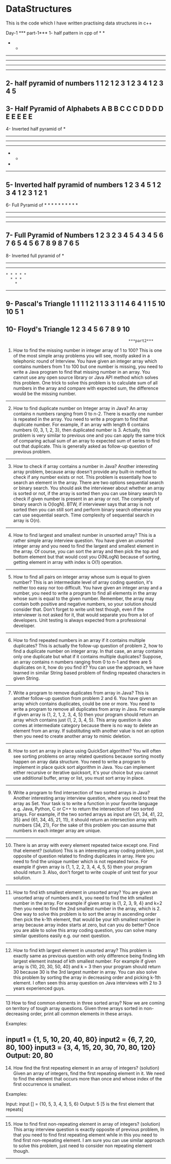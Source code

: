 # DataStructures
This is the code which I have written practising data structures in c++


Day-1
                                  *** part-1***
 1- half pattern in cpp of *
*
* *
* * *
* * * *
* * * * *
---------------------------------------------------------
 2- half pyramid of numbers
1
1 2
1 2 3
1 2 3 4
1 2 3 4 5
---------------------------------------------------------
 3- Half Pyramid of Alphabets
A
B B
C C C
D D D D
E E E E E
---------------------------------------------------------
 4- Inverted half pyramid of *
* * * * *
* * * *
* * * 
* *
*
---------------------------------------------------------
 5- Inverted half pyramid of numbers
1 2 3 4 5
1 2 3 4 
1 2 3
1 2
1
---------------------------------------------------------
 6- Full Pyramid of *
        *
      * * *
    * * * * *
  * * * * * * *
* * * * * * * * *
---------------------------------------------------------
 7- Full Pyramid of Numbers
        1
      2 3 2
    3 4 5 4 3
  4 5 6 7 6 5 4
5 6 7 8 9 8 7 6 5
---------------------------------------------------------
 8- Inverted full pyramid of *
* * * * * * * * *
  * * * * * * *
    * * * * *
      * * *
        *
---------------------------------------------------------
 9- Pascal's Triangle
           1
         1   1
       1   2   1
     1   3   3    1
   1  4    6   4   1
 1  5   10   10  5   1
 ---------------------------------------------------------
10- Floyd's Triangle
 1
2 3
4 5 6
7 8 9 10
---------------------------------------------------------
                                                          ***part2***
                                        
                                        
 1. How to find the missing number in integer array of 1 to 100? 
This is one of the most simple array problems you will see, mostly asked in a telephonic round of Interview. You have given an integer array which contains numbers from 1 to 100 but one number is missing, you need to write a Java program to find that missing number in an array. You cannot use any open source library or Java API method which solves this problem. One trick to solve this problem is to calculate sum of all numbers in the array and compare with expected sum, the difference would be the missing number.
--------------------------------------------------------------------------------------------------------------------------------------
2. How to find duplicate number on Integer array in Java? 
An array contains n numbers ranging from 0 to n-2. There is exactly one number is repeated in the array. You need to write a program to find that duplicate number. For example, if an array with length 6 contains numbers {0, 3, 1, 2, 3}, then duplicated number is 3. Actually, this problem is very similar to previous one and you can apply the same trick of comparing actual sum of an array to expected sum of series to find out that duplicate. This is generally asked as follow-up question of previous problem.

 --------------------------------------------------------------------------------------------------------------------------------------

3. How to check if array contains a number in Java? 
Another interesting array problem, because array doesn't provide any built-in method to check if any number exists or not. This problem is essentially how to search an element in the array. There are two options sequential search or binary search. You should ask the interviewer about whether an array is sorted or not, if the array is sorted then you can use binary search to check if given number is present in an array or not. The complexity of binary search is O(logN). BTW, if interviewer says that array is not sorted then you can still sort and perform binary search otherwise you can use sequential search. Time complexity of sequential search in array is O(n).
--------------------------------------------------------------------------------------------------------------------------------------

4. How to find largest and smallest number in unsorted array? 
This is a rather simple array interview question. You have given an unsorted integer array and you need to find the largest and smallest element in the array. Of course, you can sort the array and then pick the top and bottom element but that would cost you O(NLogN) because of sorting, getting element in array with index is O(1) operation.

--------------------------------------------------------------------------------------------------------------------------------------
5. How to find all pairs on integer array whose sum is equal to given number? 
This is an intermediate level of array coding question, it's neither too easy nor too difficult. You have given an integer array and a number, you need to write a program to find all elements in the array whose sum is equal to the given number. Remember, the array may contain both positive and negative numbers, so your solution should consider that. Don't forget to write unit test though, even if the interviewer is not asked for it, that would separate you from a lot of developers. Unit testing is always expected from a professional developer.
--------------------------------------------------------------------------------------------------------------------------------------

6.   How to find repeated numbers in an array if it contains multiple duplicates? 
This is actually the follow-up question of problem 2, how to find a duplicate number on integer array. In that case, an array contains only one duplicate but what if it contains multiple duplicates? Suppose, an array contains n numbers ranging from 0 to n-1 and there are 5 duplicates on it, how do you find it? You can use the approach, we have learned in similar String based problem of finding repeated characters in given String.
--------------------------------------------------------------------------------------------------------------------------------------

7. Write a program to remove duplicates from array in Java? 
This is another follow-up question from problem 2 and 6. You have given an array which contains duplicates, could be one or more. You need to write a program to remove all duplicates from array in Java. For example if given array is {1, 2, 1, 2, 3, 4, 5} then your program should return an array which contains just {1, 2, 3, 4, 5}. This array question is also comes at intermediate category because there is no way to delete an element from an array. If substituting with another value is not an option then you need to create another array to mimic deletion.
--------------------------------------------------------------------------------------------------------------------------------------

8. How to sort an array in place using QuickSort algorithm? 
You will often see sorting problems on array related questions because sorting mostly happen on array data structure. You need to write a program to implement in place quick sort algorithm in Java. You can implement either recursive or iterative quicksort, it's your choice but you cannot use additional buffer, array or list, you must sort array in place.
--------------------------------------------------------------------------------------------------------------------------------------

9.   Write a program to find intersection of two sorted arrays in Java? 
Another interesting array interview question, where you need to treat the array as Set. Your task is to write a function in your favorite language e.g. Java, Python, C or C++ to return the intersection of two sorted arrays. For example, if the two sorted arrays as input are {21, 34, 41, 22, 35} and {61, 34, 45, 21, 11}, it should return an intersection array with numbers {34, 21}, For the sake of this problem you can assume that numbers in each integer array are unique.

--------------------------------------------------------------------------------------------------------------------------------------
10. There is an array with every element repeated twice except one. Find that element? (solution)
This is an interesting array coding problem, just opposite of question related to finding duplicates in array. Here you need to find the unique number which is not repeated twice. For example if given array is {1, 1, 2, 2, 3, 4, 4, 5, 5} then your program should return 3. Also, don't forget to write couple of unit test for your solution.

--------------------------------------------------------------------------------------------------------------------------------------

11. How to find kth smallest element in unsorted array? 
You are given an unsorted array of numbers and k, you need to find the kth smallest number in the array. For example if given array is {1, 2, 3, 9, 4} and k=2 then you need to find the 2nd smallest number in the array, which is 2. One way to solve this problem is to sort the array in ascending order then pick the k-1th element, that would be your kth smallest number in array because array index starts at zero, but can you do better? Once you are able to solve this array coding question, you can solve many similar questions easily e.g. our next question.
--------------------------------------------------------------------------------------------------------------------------------------

12. How to find kth largest element in unsorted array? 
This problem is exactly same as previous question with only difference being finding kth largest element instead of kth smallest number. For example if given array is {10, 20, 30, 50, 40} and k = 3 then your program should return 30 because 30 is the 3rd largest number in array. You can also solve this problem by sorting the array in decreasing order and picking k-1th element. I often seen this array question on Java interviews with 2 to 3 years experienced guys.
--------------------------------------------------------------------------------------------------------------------------------------
 
13 How to find common elements in three sorted array? 
Now we are coming on territory of tough array questions. Given three arrays sorted in non-decreasing order, print all common elements in these arrays.

Examples:

input1 = {1, 5, 10, 20, 40, 80}
input2 = {6, 7, 20, 80, 100}
input3 = {3, 4, 15, 20, 30, 70, 80, 120}
Output: 20, 80
--------------------------------------------------------------------------------------------------------------------------------------

14. How find the first repeating element in an array of integers? (solution)
Given an array of integers, find the first repeating element in it. We need to find the element that occurs more than once and whose index of the first occurrence is smallest.

Examples:

Input:  input [] = {10, 5, 3, 4, 3, 5, 6}
Output: 5 [5 is the first element that repeats]

--------------------------------------------------------------------------------------------------------------------------------------
15. How to find first non-repeating element in array of integers? (solution)
This array interview question is exactly opposite of previous problem, In that you need to find first repeating element while in this you need to find first non-repeating element. I am sure you can use similar approach to solve this problem, just need to consider non repeating element though.

--------------------------------------------------------------------------------------------------------------------------------------
